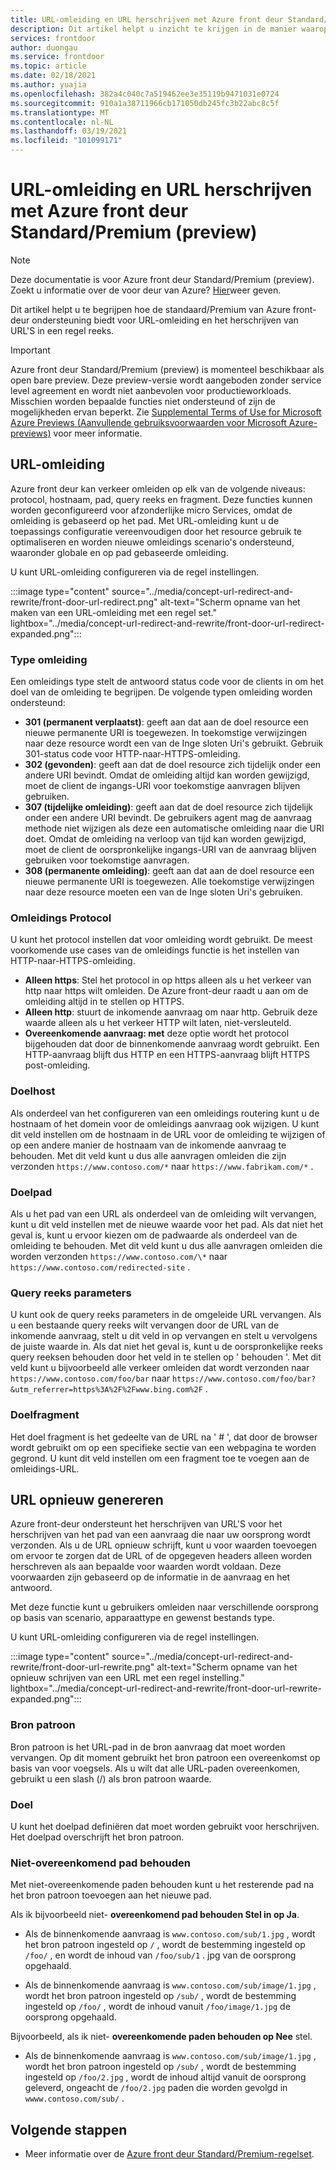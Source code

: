 ```yaml
---
title: URL-omleiding en URL herschrijven met Azure front deur Standard/Premium (preview)
description: Dit artikel helpt u inzicht te krijgen in de manier waarop Azure front-deur URL-omleiding ondersteunt en het herschrijven van URL'S met behulp van een Azure front-deur regelset.
services: frontdoor
author: duongau
ms.service: frontdoor
ms.topic: article
ms.date: 02/18/2021
ms.author: yuajia
ms.openlocfilehash: 382a4c040c7a519462ee3e35119b9471031e0724
ms.sourcegitcommit: 910a1a38711966cb171050db245fc3b22abc8c5f
ms.translationtype: MT
ms.contentlocale: nl-NL
ms.lasthandoff: 03/19/2021
ms.locfileid: "101099171"
---
```

# <a name="url-redirect-and-url-rewrite-with-azure-front-door-standardpremium-preview"></a>URL-omleiding en URL herschrijven met Azure front deur Standard/Premium (preview)

> [!Note]
> Deze documentatie is voor Azure front deur Standard/Premium (preview). Zoekt u informatie over de voor deur van Azure? [Hier](../front-door-overview.md)weer geven.

Dit artikel helpt u te begrijpen hoe de standaard/Premium van Azure front-deur ondersteuning biedt voor URL-omleiding en het herschrijven van URL'S in een regel reeks.

> [!IMPORTANT]
> Azure front deur Standard/Premium (preview) is momenteel beschikbaar als open bare preview.
> Deze preview-versie wordt aangeboden zonder service level agreement en wordt niet aanbevolen voor productieworkloads. Misschien worden bepaalde functies niet ondersteund of zijn de mogelijkheden ervan beperkt.
> Zie [Supplemental Terms of Use for Microsoft Azure Previews (Aanvullende gebruiksvoorwaarden voor Microsoft Azure-previews)](https://azure.microsoft.com/support/legal/preview-supplemental-terms/) voor meer informatie.

## <a name="url-redirect"></a>URL-omleiding

Azure front deur kan verkeer omleiden op elk van de volgende niveaus: protocol, hostnaam, pad, query reeks en fragment. Deze functies kunnen worden geconfigureerd voor afzonderlijke micro Services, omdat de omleiding is gebaseerd op het pad. Met URL-omleiding kunt u de toepassings configuratie vereenvoudigen door het resource gebruik te optimaliseren en worden nieuwe omleidings scenario's ondersteund, waaronder globale en op pad gebaseerde omleiding.

U kunt URL-omleiding configureren via de regel instellingen.

:::image type="content" source="../media/concept-url-redirect-and-rewrite/front-door-url-redirect.png" alt-text="Scherm opname van het maken van een URL-omleiding met een regel set." lightbox="../media/concept-url-redirect-and-rewrite/front-door-url-redirect-expanded.png":::

### <a name="redirection-types"></a>Type omleiding
Een omleidings type stelt de antwoord status code voor de clients in om het doel van de omleiding te begrijpen. De volgende typen omleiding worden ondersteund:

* **301 (permanent verplaatst)**: geeft aan dat aan de doel resource een nieuwe permanente URI is toegewezen. In toekomstige verwijzingen naar deze resource wordt een van de Inge sloten Uri's gebruikt. Gebruik 301-status code voor HTTP-naar-HTTPS-omleiding.
* **302 (gevonden)**: geeft aan dat de doel resource zich tijdelijk onder een andere URI bevindt. Omdat de omleiding altijd kan worden gewijzigd, moet de client de ingangs-URI voor toekomstige aanvragen blijven gebruiken.
* **307 (tijdelijke omleiding)**: geeft aan dat de doel resource zich tijdelijk onder een andere URI bevindt. De gebruikers agent mag de aanvraag methode niet wijzigen als deze een automatische omleiding naar die URI doet. Omdat de omleiding na verloop van tijd kan worden gewijzigd, moet de client de oorspronkelijke ingangs-URI van de aanvraag blijven gebruiken voor toekomstige aanvragen.
* **308 (permanente omleiding)**: geeft aan dat aan de doel resource een nieuwe permanente URI is toegewezen. Alle toekomstige verwijzingen naar deze resource moeten een van de Inge sloten Uri's gebruiken.

### <a name="redirection-protocol"></a>Omleidings Protocol
U kunt het protocol instellen dat voor omleiding wordt gebruikt. De meest voorkomende use cases van de omleidings functie is het instellen van HTTP-naar-HTTPS-omleiding.

* **Alleen https**: Stel het protocol in op https alleen als u het verkeer van http naar https wilt omleiden. De Azure front-deur raadt u aan om de omleiding altijd in te stellen op HTTPS.
* **Alleen http**: stuurt de inkomende aanvraag om naar http. Gebruik deze waarde alleen als u het verkeer HTTP wilt laten, niet-versleuteld.
* **Overeenkomende aanvraag: met** deze optie wordt het protocol bijgehouden dat door de binnenkomende aanvraag wordt gebruikt. Een HTTP-aanvraag blijft dus HTTP en een HTTPS-aanvraag blijft HTTPS post-omleiding.

### <a name="destination-host"></a>Doelhost
Als onderdeel van het configureren van een omleidings routering kunt u de hostnaam of het domein voor de omleidings aanvraag ook wijzigen. U kunt dit veld instellen om de hostnaam in de URL voor de omleiding te wijzigen of op een andere manier de hostnaam van de inkomende aanvraag te behouden. Met dit veld kunt u dus alle aanvragen omleiden die zijn verzonden `https://www.contoso.com/*` naar `https://www.fabrikam.com/*` .

### <a name="destination-path"></a>Doelpad
Als u het pad van een URL als onderdeel van de omleiding wilt vervangen, kunt u dit veld instellen met de nieuwe waarde voor het pad. Als dat niet het geval is, kunt u ervoor kiezen om de padwaarde als onderdeel van de omleiding te behouden. Met dit veld kunt u dus alle aanvragen omleiden die worden verzonden `https://www.contoso.com/\*` naar  `https://www.contoso.com/redirected-site` .

### <a name="query-string-parameters"></a>Query reeks parameters
U kunt ook de query reeks parameters in de omgeleide URL vervangen. Als u een bestaande query reeks wilt vervangen door de URL van de inkomende aanvraag, stelt u dit veld in op vervangen en stelt u vervolgens de juiste waarde in. Als dat niet het geval is, kunt u de oorspronkelijke reeks query reeksen behouden door het veld in te stellen op ' behouden '. Met dit veld kunt u bijvoorbeeld alle verkeer omleiden dat wordt verzonden naar `https://www.contoso.com/foo/bar` naar `https://www.contoso.com/foo/bar?&utm_referrer=https%3A%2F%2Fwww.bing.com%2F` . 

### <a name="destination-fragment"></a>Doelfragment
Het doel fragment is het gedeelte van de URL na ' # ', dat door de browser wordt gebruikt om op een specifieke sectie van een webpagina te worden gegrond. U kunt dit veld instellen om een fragment toe te voegen aan de omleidings-URL.

## <a name="url-rewrite"></a>URL opnieuw genereren

Azure front-deur ondersteunt het herschrijven van URL'S voor het herschrijven van het pad van een aanvraag die naar uw oorsprong wordt verzonden. Als u de URL opnieuw schrijft, kunt u voor waarden toevoegen om ervoor te zorgen dat de URL of de opgegeven headers alleen worden herschreven als aan bepaalde voor waarden wordt voldaan. Deze voorwaarden zijn gebaseerd op de informatie in de aanvraag en het antwoord.

Met deze functie kunt u gebruikers omleiden naar verschillende oorsprong op basis van scenario, apparaattype en gewenst bestands type.

U kunt URL-omleiding configureren via de regel instellingen.

:::image type="content" source="../media/concept-url-redirect-and-rewrite/front-door-url-rewrite.png" alt-text="Scherm opname van het opnieuw schrijven van een URL met een regel instelling." lightbox="../media/concept-url-redirect-and-rewrite/front-door-url-rewrite-expanded.png":::

### <a name="source-pattern"></a>Bron patroon

Bron patroon is het URL-pad in de bron aanvraag dat moet worden vervangen. Op dit moment gebruikt het bron patroon een overeenkomst op basis van voor voegsels. Als u wilt dat alle URL-paden overeenkomen, gebruikt u een slash (/) als bron patroon waarde.

### <a name="destination"></a>Doel

U kunt het doelpad definiëren dat moet worden gebruikt voor herschrijven. Het doelpad overschrijft het bron patroon.

### <a name="preserve-unmatched-path"></a>Niet-overeenkomend pad behouden

Met niet-overeenkomende paden behouden kunt u het resterende pad na het bron patroon toevoegen aan het nieuwe pad.

Als ik bijvoorbeeld niet- **overeenkomend pad behouden Stel in op Ja**.
* Als de binnenkomende aanvraag is `www.contoso.com/sub/1.jpg` , wordt het bron patroon ingesteld op `/` , wordt de bestemming ingesteld op `/foo/` , en wordt de inhoud van `/foo/sub/1` . jpg van de oorsprong opgehaald.

* Als de binnenkomende aanvraag is `www.contoso.com/sub/image/1.jpg` , wordt het bron patroon ingesteld op `/sub/` , wordt de bestemming ingesteld op `/foo/` , wordt de inhoud vanuit `/foo/image/1.jpg` de oorsprong opgehaald.

Bijvoorbeeld, als ik niet- **overeenkomende paden behouden op Nee** stel.
* Als de binnenkomende aanvraag is `www.contoso.com/sub/image/1.jpg` , wordt het bron patroon ingesteld op `/sub/` , wordt de bestemming ingesteld op `/foo/2.jpg` , wordt de inhoud altijd vanuit de oorsprong geleverd, ongeacht de `/foo/2.jpg` paden die worden gevolgd in `wwww.contoso.com/sub/` .

## <a name="next-steps"></a>Volgende stappen

* Meer informatie over de [Azure front deur Standard/Premium-regelset](concept-rule-set.md).
